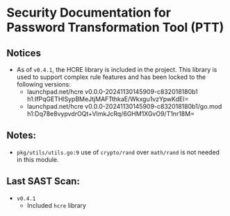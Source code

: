 # Security Documentation for Password Transformation Tool (PTT)

## Notices
- As of `v0.4.1`, the HCRE library is included in the project. This library is
  used to support complex rule features and has been locked to the following
  versions:
  - launchpad.net/hcre v0.0.0-20241130145909-c832018180b1 h1:lfPqGETHlSypBMeJtjMAFTthkaE/Wkxgu1vzYpwKdEI=
  - launchpad.net/hcre v0.0.0-20241130145909-c832018180b1/go.mod h1:Dq78e8vypvdrOQt+VImkJcRq/6GHM1XGvO9/T1nr18M=

## Notes:
- `pkg/utils/utils.go:9` use of `crypto/rand` over `math/rand` is not needed in this module.

## Last SAST Scan:
- `v0.4.1`
    - Included `hcre` library
